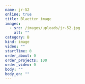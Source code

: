 ```yaml
---
name: jr-52
online: true
title: Blaetter_image
images:
  - src: /images/uploads/jr-52.jpg
    alt: ""
category: B
kind: image
video: ""
startTime: 0
order_about: 0
order_projects: 100
order_video: 0
body: ""
body_en: ""
---
```


